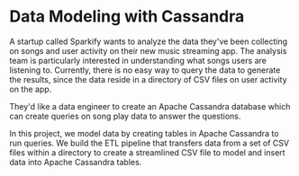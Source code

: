 # Data Modeling with Cassandra

A startup called Sparkify wants to analyze the data they've been collecting on songs and user activity on their new music streaming app. 
The analysis team is particularly interested in understanding what songs users are listening to. Currently, there is no easy way to query the data to generate the results, 
since the data reside in a directory of CSV files on user activity on the app.

They'd like a data engineer to create an Apache Cassandra database which can create queries on song play data to answer the questions.

In this project, we model data by creating tables in Apache Cassandra to run queries. We build the ETL pipeline that transfers 
data from a set of CSV files within a directory to create a streamlined CSV file to model and insert data into Apache Cassandra tables.
